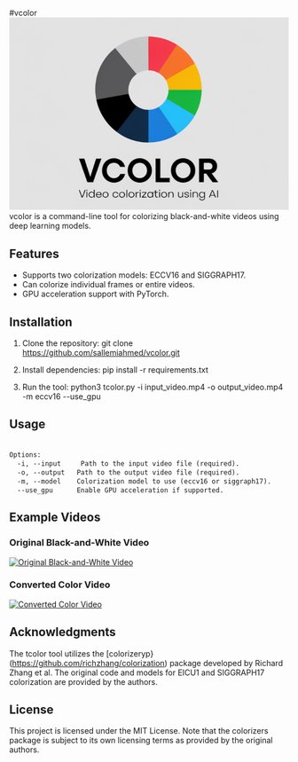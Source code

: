 #vcolor
![vcolor Logo](./logo/logo.png)
vcolor is a command-line tool for colorizing black-and-white videos using deep learning models.

## Features
- Supports two colorization models: ECCV16 and SIGGRAPH17.
- Can colorize individual frames or entire videos.
- GPU acceleration support with PyTorch.

## Installation
1. Clone the repository:
   git clone https://github.com/sallemiahmed/vcolor.git

2. Install dependencies:
   pip install -r requirements.txt

3. Run the tool:
   python3 tcolor.py -i input_video.mp4 -o output_video.mp4 -m eccv16 --use_gpu 

## Usage
```vcolor -i <input_video> -o <output_video> -m <model> [--use_gpu

Options:
  -i, --input     Path to the input video file (required).
  -o, --output   Path to the output video file (required).
  -m, --model    Colorization model to use (eccv16 or siggraph17).
  --use_gpu      Enable GPU acceleration if supported.
```

## Example Videos
### Original Black-and-White Video
[![Original Black-and-White Video](https://img.youtube.com/vi/y3ekIuaTneE/0.jpg)](https://www.youtube.com/watch?v=y3ekIuaTneE)

### Converted Color Video
[![Converted Color Video](https://img.youtube.com/vi/fFn0LmEPn-8/0.jpg)](https://www.youtube.com/watch?v=fFn0LmEPn-8)

## Acknowledgments
The tcolor tool utilizes the [colorizeryp}(https://github.com/richzhang/colorization) package developed by Richard Zhang et al. The original code and models for EICU1 and SIGGRAPH17 colorization are provided by the authors.

## License
This project is licensed under the MIT License. Note that the colorizers package is subject to its own licensing terms as provided by the original authors.
